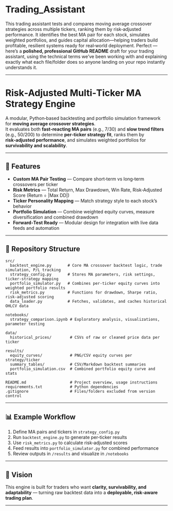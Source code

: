 # Trading_Assistant
This trading assistant tests and compares moving average crossover strategies across multiple tickers, ranking them by risk‑adjusted performance. It identifies the best MA pair for each stock, simulates weighted portfolios, and guides capital allocation—helping traders build profitable, resilient systems ready for real‑world deployment.
Perfect — here’s a **polished, professional GitHub README** draft for your trading assistant, using the technical terms we’ve been working with and explaining exactly what each file/folder does so anyone landing on your repo instantly understands it.  

---

# **Risk‑Adjusted Multi‑Ticker MA Strategy Engine**  

A modular, Python‑based backtesting and portfolio simulation framework for **moving average crossover strategies**.  
It evaluates both **fast‑reacting MA pairs** (e.g., 7/30) and **slow trend filters** (e.g., 50/200) to determine **per‑ticker strategy fit**, ranks them by **risk‑adjusted performance**, and simulates weighted portfolios for **survivability and scalability**.

---

## 🚀 **Features**
- **Custom MA Pair Testing** — Compare short‑term vs long‑term crossovers per ticker  
- **Risk Metrics** — Total Return, Max Drawdown, Win Rate, Risk‑Adjusted Score (Return ÷ |Max DD|)  
- **Ticker Personality Mapping** — Match strategy style to each stock’s behavior  
- **Portfolio Simulation** — Combine weighted equity curves, measure diversification and combined drawdown  
- **Forward‑Test Ready** — Modular design for integration with live data feeds and automation

---

## 📂 **Repository Structure**

```
src/
  backtest_engine.py       # Core MA crossover backtest logic, trade simulation, P/L tracking
  strategy_config.py       # Stores MA parameters, risk settings, ticker-strategy mapping
  portfolio_simulator.py   # Combines per-ticker equity curves into weighted portfolio results
  risk_metrics.py          # Functions for drawdown, Sharpe ratio, risk-adjusted scoring
  data_loader.py           # Fetches, validates, and caches historical OHLCV data

notebooks/
  strategy_comparison.ipynb # Exploratory analysis, visualizations, parameter testing

data/
  historical_prices/        # CSVs of raw or cleaned price data per ticker

results/
  equity_curves/            # PNG/CSV equity curves per strategy/ticker
  summary_tables/           # CSV/Markdown backtest summaries
  portfolio_simulation.csv  # Combined portfolio equity curve and stats

README.md                   # Project overview, usage instructions
requirements.txt            # Python dependencies
.gitignore                  # Files/folders excluded from version control
```

---

## 📊 **Example Workflow**
1. Define MA pairs and tickers in `strategy_config.py`  
2. Run `backtest_engine.py` to generate per‑ticker results  
3. Use `risk_metrics.py` to calculate risk‑adjusted scores  
4. Feed results into `portfolio_simulator.py` for combined performance  
5. Review outputs in `/results` and visualize in `/notebooks`

---

## 🧭 **Vision**
This engine is built for traders who want **clarity, survivability, and adaptability** — turning raw backtest data into a **deployable, risk‑aware trading plan**.

---

